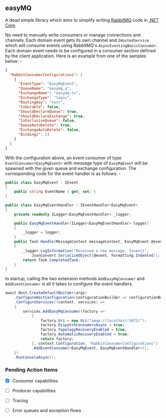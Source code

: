 ## easyMQ
A dead simple library which aims to simplify writing [RabbitMQ](https://www.rabbitmq.com/) code in [.NET Core](https://learn.microsoft.com/en-us/dotnet/core/introduction).

No need to manually write consumers or manage connections and channels. Each domain event gets its own channel and `IHostedService` which will consume events using RabbitMQ's `AsyncEventingBasicConsumer`.
Each domain event needs to be configured in a consumer section defined by the client application. Here is an example from one of the samples below: -

```json
{
  "RabbitConsumerConfigurations": [
    {
      "EventType": "EasyMqEvent",
      "QueueName": "easymq_q",
      "ExchangeName": "easymq.tx",
      "ExchangeType": "topic",
      "RoutingKey": "test",
      "IsDurable": false,
      "ShouldDeclareQueue": true,
      "ShouldDeclareExchange": true,
      "IsExclusiveQueue": false,
      "QueueAutoDelete": true,
      "ExchangeAutoDelete": false,
      "Bindings": []
    }
  ]
}
```
With the configuration above, an event consumer of type `EventConsumer<EasyMqEvent>` with message type of `EasyMqEvent` will be spawned with the given queue and exchange configuration.
The corresponding code for the event handler is as follows: -

```csharp
public class EasyMqEvent : IEvent
{
    public string EventName { get; set; }
}

public class EasyMqEventHandler : IEventHandler<EasyMqEvent>
{
    private readonly ILogger<EasyMqEventHandler> _logger;

    public EasyMqEventHandler(ILogger<EasyMqEventHandler> logger)
    {
        _logger = logger;
    }
    public Task Handle(MessageContext messageContext, EasyMqEvent @event)
    {
        _logger.LogInformation("Received a new message, {event}",
            JsonConvert.SerializeObject(@event, Formatting.Indented));
        return Task.CompletedTask;
    }
}
```
In startup, calling the two extension methods `AddEasyMqConsumer` and `AddEventConsumer` is all it takes to configure the event handlers.

```csharp
await Host.CreateDefaultBuilder(args)
    .ConfigureHostConfiguration(configurationBuilder => configurationBuilder.AddJsonFile("appsettings.json", false, true))
    .ConfigureServices((context, services) =>
    {
        services.AddEasyMqConsumer(factory =>
            {
                factory.Uri = new Uri("amqp://localhost:5672/");
                factory.DispatchConsumersAsync = true;
                factory.TopologyRecoveryEnabled = true;
                factory.AutomaticRecoveryEnabled = true;
                return factory;
            }, context.Configuration, "RabbitConsumerConfigurations")
            .AddEventConsumer<EasyMqEvent, EasyMqEventHandler>();
    })
    .RunConsoleAsync();
```
### Pending Action Items
- [x] Consumer capabilities
- [ ] Producer capabilities
- [ ] Tracing
- [ ] Error queues and exception flows




